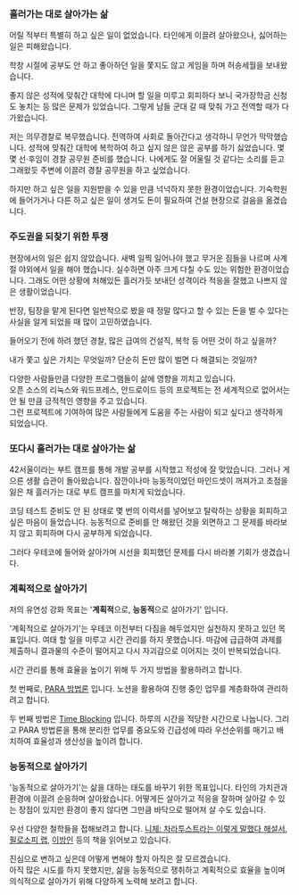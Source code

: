 ### 흘러가는 대로 살아가는 삶

어릴 적부터 특별히 하고 싶은 일이 없었습니다. 타인에게 이끌려 살아왔으나, 싫어하는 일은 피해왔습니다.

학창 시절에 공부도 안 하고 좋아하던 일을 쫓지도 않고 게임을 하며 허송세월을 보내왔습니다.

좋지 않은 성적에 맞춰간 대학에 다니며 할 일을 미루고 회피하다 보니 국가장학금 신청도 놓치는 등 많은 문제가 있었습니다. 그렇게 남들 군대 갈 때 맞춰 가고 전역할 때가 다가왔습니다.

저는 의무경찰로 복무했습니다. 전역하여 사회로 돌아간다고 생각하니 무언가 막막했습니다. 성적에 맞춰간 대학에 복학하여 하고 싶지 않은  않은 공부를 하기 싫었습니다.
몇몇 선·후임이 경찰 공무원 준비를 했습니다. 나에게도 잘 어울릴 것 같다는 소리를 듣고 그래왔듯 주변에 이끌려 경찰 공무원을 하고 싶었습니다.

하지만 하고 싶은 일을 지원받을 수 있을 만큼 넉넉하지 못한 환경이었습니다. 기숙학원에 들어가거나 다른 하고 싶은 일이 생겨도 돈이 필요하여 건설 현장으로 걸음을 옮겼습니다.

### 주도권을 되찾기 위한 투쟁

현장에서의 일은 쉽지 않았습니다.
새벽 일찍 일어나야 했고 무거운 짐들을 나르며 사계절 야외에서 일을 해야 했습니다. 실수하면 아주 크게 다칠 수도 있는 위험한 환경이었습니다.
그래도 어떤 상황에 처해있든 흘러가듯 보내던 성격이라 적응을 잘했고 나쁘지 않은 생활이었습니다.

반장, 팀장을 맡게 된다면 일반적으로 봤을 때 정말 많다고 할 수 있는 돈을 벌 수 있다는 사실을 알게 되었을 때 많이 고민하였습니다.

들어오기 전에 하려 했던 경찰, 많은 급여의 건설직, 복학 등 어떤 것이 하고 싶을까?

내가 쫓고 싶은 가치는 무엇일까? 단순히 돈만 많이 벌면 다 해결되는 것일까?

다양한 사람들만큼 다양한 프로그램들이 삶에 영향을 끼치고 있습니다.  
오픈 소스의 리눅스와 워드프레스, 안드로이드 등의 프로젝트는 전 세계적으로 없어서는 안 될 만큼 긍적적인 영향을 주고 있습니다.  
그런 프로젝트에 기여하여 많은 사람들에게 도움을 주는 사람이 되고 싶다고 생각하게 되었습니다.

### 또다시 흘러가는 대로 살아가는 삶

42서울이라는 부트 캠프를 통해 개발 공부를 시작했고 적성에 잘 맞았습니다.
그러나 게으른 생활 습관이 돌아왔습니다. 
잠깐이나마 능동적이었던 마인드셋이 꺼져가고 초점을 잃은 채 흘러가는 대로 부트 캠프를 마치게 되었습니다.

코딩 테스트 준비도 안 된 상태로 몇 번의 이력서를 넣어보고 탈락하는 상황을 회피하고 싶은 마음이 들었습니다.
능동적으로 준비를 안 해왔던 것을 외면하고 그 문제를 바라보지 않고 회피하며 다시 공부하게 되었습니다. 

그러다 우테코에 들어와 살아가며 시선을 회피했던 문제를 다시 바라볼 기회가 생겼습니다. 

### 계획적으로 살아가기

저의 유연성 강화 목표는 '**계획적**으로, **능동적**으로 살아가기' 입니다.

'계획적으로 살아가기'는 우테코 이전부터 다짐을 해두었지만 실천하지 못하고 있던 목표입니다.
여태 할 일을 미루고 시간 관리를 하지 못했습니다. 마감에 급급하여 과제를 제출하니 결과물의 수준이 떨어지고 다시 자괴감으로 이어지는 것이 반복되었습니다.

시간 관리를 통해 효율을 높이기 위해 두 가지 방법을 활용하려고 합니다. 

첫 번째로, [PARA 방법론](https://fortelabs.com/blog/para/) 입니다. 노션을 활용하여 진행 중인 업무를 계층화하여 관리하려고 합니다.

두 번째 방법은 [Time Blocking](https://en.wikipedia.org/wiki/Timeblocking) 입니다. 하루의 시간을 적당한 시간으로 나눕니다. 그리고 PARA 방법론을 통해 분리한 업무를 중요도와 긴급성에 따라 우선순위를 매기고 배치하여 효율성과 생산성을 높이려 합니다.

### 능동적으로 살아가기

'능동적으로 살아가기'는 삶을 대하는 태도를 바꾸기 위한 목표입니다. 타인의 가치관과 환경에 이끌려 순응하며 살아왔습니다.
어떻게든 살아가고 적응을 잘하며 살아갈 수 있는 장점이 있지만 환경이 좋지 않다면 그만큼 바닥으로 떨어져 살 수도 있습니다.

우선 다양한 철학들을 접해보려고 합니다.  [니체: 차라투스트라는 이렇게 말했다 해설서](https://product.kyobobook.co.kr/detail/S000001777342), [필로소피 랩](https://product.kyobobook.co.kr/detail/S000001729604), [이방인](https://product.kyobobook.co.kr/detail/S000000619973) 등의 책을 읽어보고 있습니다.

진심으로 변하고 싶은데 어떻게 변해야 할지 아직은 잘 모르겠습니다.  
아직 많은 시도를 하지 못했지만, 삶을 능동적으로 쟁취하고 계획적으로 효율을 높이며 의식적으로 살아가기 위해 다양하게 노력해 보려고 합니다.
